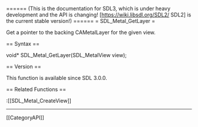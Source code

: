 ====== (This is the documentation for SDL3, which is under heavy development and the API is changing! [https://wiki.libsdl.org/SDL2/ SDL2] is the current stable version!) ======
= SDL_Metal_GetLayer =

Get a pointer to the backing CAMetalLayer for the given view.

== Syntax ==

<syntaxhighlight lang='c'>
void* SDL_Metal_GetLayer(SDL_MetalView view);
</syntaxhighlight>

== Version ==

This function is available since SDL 3.0.0.

== Related Functions ==

:[[SDL_Metal_CreateView]]

----
[[CategoryAPI]]


